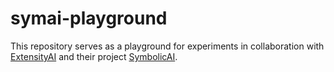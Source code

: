 # symai-playground

This repository serves as a playground for experiments in collaboration with [ExtensityAI](https://github.com/ExtensityAI/) and their project [SymbolicAI](https://github.com/ExtensityAI/symbolicai).
